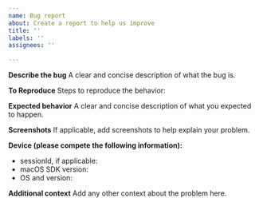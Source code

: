 ```yaml
---
name: Bug report
about: Create a report to help us improve
title: ''
labels: ''
assignees: ''

---
```


**Describe the bug**
A clear and concise description of what the bug is.

**To Reproduce**
Steps to reproduce the behavior:

**Expected behavior**
A clear and concise description of what you expected to happen.

**Screenshots**
If applicable, add screenshots to help explain your problem.

**Device (please compete the following information):**
- sessionId, if applicable:
- macOS SDK version: 
- OS and version:

**Additional context**
Add any other context about the problem here.
